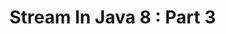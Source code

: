 <!-- .slide: data-state="main" data-background="../../images/master.png" data-background-size="contain" -->
# Stream In Java 8 : Part 3<!-- .element: style="text-align: center;font-size: 2em;" -->